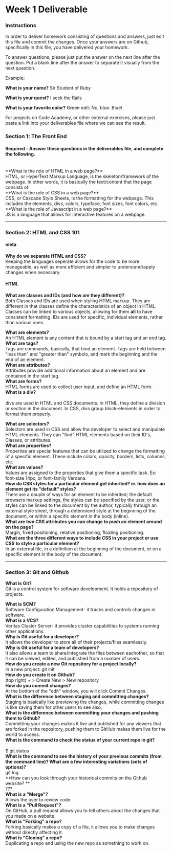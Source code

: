 # Week 1 Deliverable  

### Instructions  

In order to deliver homework consisting of questions and answers, just edit this file and commit the changes.  Once your answers are on Github, specifically in this file, you have delivered your homework.  
  
To answer questions, please just put the answer on the next line after the question.  Put a blank line after the answer to separate it visually from the next question.  

Example:  

**What is your name?**
Sir Student of Ruby

**What is your quest?**
I seek the Rails  

**What is your favorite color?**
~~Green~~ edit:  No, blue.  Blue!  

For projects on Code Academy, or other external exercises, please just paste a link into your deliverables file where we can see the result.  

### Section 1: The Front End
#### Required - Answer these questions in the deliverables file, and complete the following.
<br>
**What is the role of HTML in a web page?**<br>
  HTML, or HyperText Markup Language, is the skeleton/framework of the webpage. In other words, it is basically the text/content that the page consists of. 
<br>
**What is the role of CSS in a web page?**<br>
  CSS, or Cascade Style Sheets, is the formatting for the webpage. This includes the elements, divs, colors, typeface, font sizes, font colors, etc. 
<br>
**What is the role of Javascript in a web page?**<br>
JS is a language that allows for interactive features on a webpage.
<br>

---

### Section 2: HTML and CSS 101

#### meta
**Why do we separate HTML and CSS?**<br>
Keeping the languages seperate allows for the code to be more manageable, as well as more efficient and simpler to understand/apply changes when necessary.
<br>

#### HTML
**What are classes and IDs (and how are they different)?**<br>
Both Classes and IDs are used when styling HTML markup. They are different in that classes define the characteristics of an object in HTML. Classes can be linked to various objects, allowing for them <strong>all</strong> to have consistent formatting. IDs are used for specific, individual elements, rather than various ones. <br>

**What are elements?**<br>
An HTML element is any content that is bound by a start tag and an end tag.<br>
**What are tags?**<br>
Tags are commands, basically, that bind an element. Tags are held between "less than" and "greater than" symbols, and mark the beginning and the end of an element. <br>
**What are attributes?**<br>
Attributes provide additional information about an element and are contained in the start tag. <br>
**What are forms?**<br>
HTML forms are used to collect user input, and define an HTML form. <br>
**What is a div?**<br>  
divs are used in HTML and CSS documents. In HTML, they define a division or section in the document. In CSS, divs group block-elements in order to format them properly. <br>

**What are selectors?**<br>
Selectors are used in CSS and allow the developer to select and manipulate HTML elements. They can "find" HTML elements based on their ID's, Classes, or attributes. <br>
**What are properties?**<br>
Properties are special features that can be utilized to change the formatting of a specific element. These include colors, opacity, borders, lists, columns, etc. <br>
**What are values?**<br>
Values are assigned to the properties that give them a specific task. Ex: font-size 14px, or font-family Verdana.<br>
**How do CSS styles for a particular element get inherited? ie. how does an element get its "default" styles?**<br>
There are a couple of ways for an element to be inherited; the default browsers markup settings, the styles can be specified by the user, or the styles can be linked to the document by the author, typically through an external style sheet, through a determiend style at the beginning of the document, or within a specific element in the body (inline). <br>
**What are two CSS attributes you can change to push an element around on the page?**<br>
Margin, fixed positioning, relative positioning, floating positioning. <br>
**What are the three different ways to include CSS in your project or use CSS to style a particular element?**<br>
In an external file, in a definition at the beginning of the document, or on a specific element in the body of the document. <br>

---
### Section 3: Git and Github  
**What is Git?**<br>
Git is a control system for software development. It holds a repository of projects.<br>

**What is SCM?**<br>
Software Configuration Management- it tracks and controls changes in software. <br>
**What is a VCS?** <br>
Veritas Cluster Server- it provides cluster capabilities to systems running other applications. <br>
**Why is Git useful for a developer?** <br>
It allows the developer to store all of their projects/files seamlessly. <br>
**Why is Git useful for a team of developers?**<br>
It also allows a team to share/integrate the files between eachother, so that it can be viewed, edited, and published from a number of users. <br>
**How do you create a new Git repository for a project locally?**<br>
In a new project: git init <br>
**How do you create it on Github?** <br>
(top right) + > Create New > New repository <br>
**How do you commit changes?** <br>
At the bottom of the "edit" window, you will click Commit Changes. <br>
**What is the difference between staging and committing changes?** <br>
Staging is basically like previewing the changes, while committing changes is like saving them for other users to see also. <br>
**What is the difference between committing your changes and pushing them to Github?**<br>
Committing your changes makes it live and published for any viewers that are forked in the repository, pushing them to GitHub makes them live for the world to access. <br>
**What is the command to check the status of your current repo in git?** <br>  
$ git status <br>
**What is the command to see the history of your previous commits (from the command line)?  What are a few interesting variations (sets of options)?** <br>
git log <br>
**How can you look through your historical commits on the Github website? ** <br>
??? <br>
**What is a "Merge"?** <br>
Allows the user to review code. <br>
**What is a "Pull Request"?** <br>
On GitHub, a pull request allows you to tell others about the changes that you made on a website. <br>
**What is "Forking" a repo?** <br>
Forking basically makes a copy of a file, it allows you to make changes without directly affecting it. <br>
**What is "Cloning" a repo?** <br>
Duplicating a repo and using the new repo as something to work on. <br>
